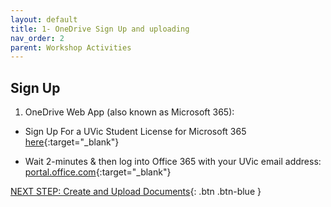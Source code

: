 ```yaml
---
layout: default
title: 1- OneDrive Sign Up and uploading
nav_order: 2
parent: Workshop Activities
---
```


## Sign Up 

1. OneDrive Web App (also known as Microsoft 365):
-  Sign Up For a UVic Student License for Microsoft 365 [here](OnlineServices.uvic.ca){:target="_blank"}

-  Wait 2-minutes & then log into Office 365 with your UVic email address: [portal.office.com](portal.office.com){:target="_blank"}

<script>  

    function toggle(input) {
        var x = document.getElementById(input);
        if (x.style.display === "none") {
            x.style.display = "block";
        } else {
            x.style.display = "none";
        }
    }
</script>

[NEXT STEP: Create and Upload Documents](create-docs.html){: .btn .btn-blue }


